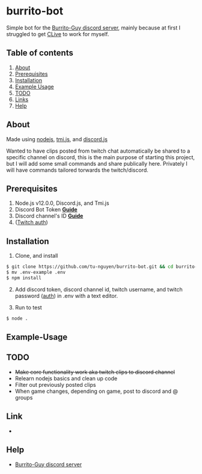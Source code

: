 # burrito-bot
Simple bot for the [Burrito-Guy discord server](https://discord.gg/zWHqYfEnwh), mainly because at first I struggled to get [CLive](https://github.com/mangosango/clive) to work for myself.

## Table of contents

1. [About](#about)
2. [Prerequisites](#prerequisites)
3. [Installation](#installation)
4. [Example Usage](#example-usage)
5. [TODO](#todo)
6. [Links](#links)
7. [Help](#help)

## About
Made using [nodejs](https://nodejs.org/en/), [tmi.js](https://github.com/tmijs), and [discord.js](https://github.com/discordjs/discord.js/)

Wanted to have clips posted from twitch chat automatically be shared to a specific channel on discord, this is the main purpose of starting this project, but I will add some small commands and share publically here. Privately I will have commands tailored torwards the twitch/discord.

## Prerequisites

1. Node.js v12.0.0, Discord.js, and Tmi.js
2. Discord Bot Token **[Guide](https://discordjs.guide/preparations/setting-up-a-bot-application.html#creating-your-bot)**
3. Discord channel's ID **[Guide](https://support.discord.com/hc/en-us/articles/206346498-Where-can-I-find-my-User-Server-Message-ID-)**
4. ([Twitch auth](https://twitchapps.com/tmi/))

## Installation

1. Clone, and install
```bash
$ git clone https://github.com/tu-nguyen/burrito-bot.git && cd burrito-bot
$ mv .env-example .env
$ npm install
```

2. Add discord token, discord channel id, twitch username, and twitch password ([auth](https://twitchapps.com/tmi/)) in .env with a text editor.

3. Run to test
```bash
$ node .
```

## Example-Usage

## TODO
- ~~Make core functionality work aka twitch clips to discord channel~~
- Relearn nodejs basics and clean up code
- Filter out previously posted clips
- When game changes, depending on game, post to discord and @ groups

## Link

- 

## Help

- [Burrito-Guy discord server](https://discord.gg/zWHqYfEnwh)
